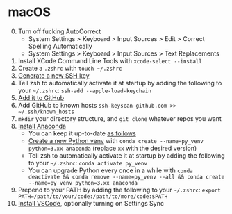 # macOS

0. Turn off fucking AutoCorrect
    * System Settings > Keyboard > Input Sources > Edit > Correct Spelling Automatically
    * System Settings > Keyboard > Input Sources > Text Replacements
1. Install XCode Command Line Tools with `xcode-select --install`
2. Create a `.zshrc` with `touch ~/.zshrc`
3. [Generate a new SSH key](https://docs.github.com/en/authentication/connecting-to-github-with-ssh/generating-a-new-ssh-key-and-adding-it-to-the-ssh-agent)
4. Tell zsh to automatically activate it at startup by adding the following to your `~/.zshrc`: `ssh-add --apple-load-keychain`
5. [Add it to GitHub](https://docs.github.com/en/authentication/connecting-to-github-with-ssh/adding-a-new-ssh-key-to-your-github-account)
6. Add GitHub to known hosts `ssh-keyscan github.com >> ~/.ssh/known_hosts`
7. `mkdir` your directory structure, and `git clone` whatever repos you want
8. [Install Anaconda](https://docs.anaconda.com/free/anaconda/install/mac-os.html)
    * You can keep it up-to-date [as follows](https://www.anaconda.com/blog/keeping-anaconda-date)
    * [Create a new Python venv](https://docs.conda.io/projects/conda/en/latest/commands/create.html) with `conda create --name=py_venv python=3.xx anaconda` (replace `xx` with the desired version)
    * Tell zsh to automatically activate it at startup by adding the following to your `~/.zshrc`: `conda activate py_venv`
    * You can upgrade Python every once in a while with `conda deactivate && conda remove --name=py_venv --all && conda create --name=py_venv python=3.xx anaconda`
9. Prepend to your PATH by adding the following to your `~/.zshrc`: `export PATH=/path/to/your/code:/path/to/more/code:$PATH`
10. [Install VSCode](https://code.visualstudio.com/download), optionally turning on Settings Sync
